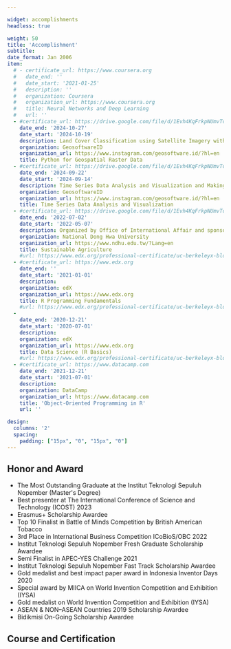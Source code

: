 ```yaml
---

widget: accomplishments
headless: true

weight: 50
title: 'Accomplishment'
subtitle:
date_format: Jan 2006
item:
  # - certificate_url: https://www.coursera.org
  #   date_end: ''
  #   date_start: '2021-01-25'
  #   description: ''
  #   organization: Coursera
  #   organization_url: https://www.coursera.org
  #   title: Neural Networks and Deep Learning
  #   url: ''
  - #certificate_url: https://drive.google.com/file/d/1Evh4KqFrkpNUmvTdvgjQ5mjl35azRzKO/view
    date_end: '2024-10-27'
    date_start: '2024-10-19'
    description: Land Cover Classification using Satellite Imagery with Different Machine Learning Algorithms
    organization: GeosoftwareID
    organization_url: https://www.instagram.com/geosoftware.id/?hl=en
    title: Python for Geospatial Raster Data
  - #certificate_url: https://drive.google.com/file/d/1Evh4KqFrkpNUmvTdvgjQ5mjl35azRzKO/view
    date_end: '2024-09-22'
    date_start: '2024-09-14'
    description: Time Series Data Analysis and Visualization and Making Forecasts with the R Programming Language
    organization: GeosoftwareID
    organization_url: https://www.instagram.com/geosoftware.id/?hl=en
    title: Time Series Data Analysis and Visualization
  - #certificate_url: https://drive.google.com/file/d/1Evh4KqFrkpNUmvTdvgjQ5mjl35azRzKO/view
    date_end: '2022-07-02'
    date_start: '2022-05-07'
    description: Organized by Office of International Affair and sponsored by the Ministry of Education Taiwan
    organization: National Dong Hwa University 
    organization_url: https://www.ndhu.edu.tw/?Lang=en
    title: Sustainable Agriculture
    #url: https://www.edx.org/professional-certificate/uc-berkeleyx-blockchain-fundamentals
  - #certificate_url: https://www.edx.org
    date_end: ''
    date_start: '2021-01-01'
    description: 
    organization: edX
    organization_url: https://www.edx.org
    title: R Programming Fundamentals
    #url: https://www.edx.org/professional-certificate/uc-berkeleyx-blockchain-fundamentals
  - 
    date_end: '2020-12-21'
    date_start: '2020-07-01'
    description: 
    organization: edX
    organization_url: https://www.edx.org
    title: Data Science (R Basics)
    #url: https://www.edx.org/professional-certificate/uc-berkeleyx-blockchain-fundamentals
  - #certificate_url: https://www.datacamp.com
    date_end: '2021-12-21'
    date_start: '2021-07-01'
    description: 
    organization: DataCamp
    organization_url: https://www.datacamp.com
    title: 'Object-Oriented Programming in R'
    url: ''

design:
  columns: '2'
  spacing:
    padding: ["15px", "0", "15px", "0"]
---
```

## **Honor and Award**
* The Most Outstanding Graduate at the Institut Teknologi Sepuluh Nopember (Master's Degree)
* Best presenter at The International Conference of Science and Technology (ICOST) 2023
* Erasmus+ Scholarship Awardee
* Top 10 Finalist in Battle of Minds Competition by British American Tobacco
* 3rd Place in International Business Competition ICoBioS/OBC 2022
* Institut Teknologi Sepuluh Nopember Fresh Graduate Scholarship Awardee
* Semi Finalist in APEC-YES Challenge 2021
* Institut Teknologi Sepuluh Nopember Fast Track Scholarship Awardee
* Gold medalist and best impact paper award in Indonesia Inventor Days 2020
* Special award by MIICA on World Invention Competition and Exhibition (IYSA)
* Gold medalist on World Invention Competition and Exhibition (IYSA)
* ASEAN & NON–ASEAN Countries 2019 Scholarship Awardee
* Bidikmisi On-Going Scholarship Awardee

## **Course and Certification**